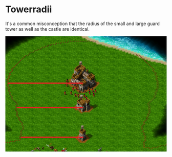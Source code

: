 # Towerradii

It's a common misconception that the radius of the small and large guard tower as well as the castle are identical.

![](../.gitbook/assets/unknown.png)
